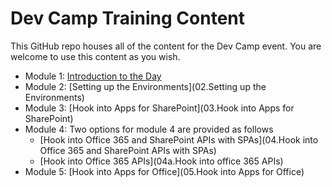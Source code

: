 Dev Camp Training Content
=========================
This GitHub repo houses all of the content for the Dev Camp event. You are welcome to use this content as you wish.

- Module 1: [Introduction to the Day](01.Introduction-to-the-Day )
- Module 2: [Setting up the Environments](02.Setting up the Environments)
- Module 3: [Hook into Apps for SharePoint](03.Hook into Apps for SharePoint)
- Module 4: Two options for module 4 are provided as follows
    - [Hook into Office 365 and SharePoint APIs with SPAs](04.Hook into Office 365 and SharePoint APIs with SPAs)
    - [Hook into Office 365 APIs](04a.Hook into office 365 APIs)
- Module 5: [Hook into Apps for Office](05.Hook into Apps for Office)
